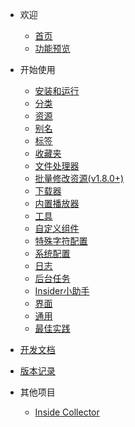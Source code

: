- 欢迎
  - [首页](/README)
  - [功能预览](/preview)

- 开始使用
  - [安装和运行](/guide/installation)
  - [分类](/guide/category)
  - [资源](/guide/resource)
  - [别名](/guide/alias)
  - [标签](/guide/tag)
  - [收藏夹](/guide/favorite)
  - [文件处理器](/guide/file-processor)
  - [批量修改资源(v1.8.0+)](/guide/bulk-modification)
  - [下载器](/guide/downloader)
  - [内置播放器](/guide/internal-player)
  - [工具](/guide/tools)
  - [自定义组件](/guide/custom-component)
  - [特殊字符配置](/guide/text)
  - [系统配置](/guide/configuration)
  - [日志](/guide/log)
  - [后台任务](/guide/background-task)
  - [Insider小助手](/guide/assistant)
  - [界面](/guide/gui)
  - [通用](/guide/common)
  - [最佳实践](/guide/best-practices)

- [开发文档](/dev.md)
- [版本记录](/CHANGELOG.md)
- 其他项目
  - [Inside Collector](https://inside-collector.anobaka.com/)